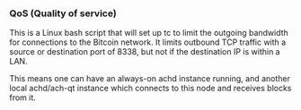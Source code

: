 ### QoS (Quality of service) ###

This is a Linux bash script that will set up tc to limit the outgoing bandwidth for connections to the Bitcoin network. It limits outbound TCP traffic with a source or destination port of 8338, but not if the destination IP is within a LAN.

This means one can have an always-on achd instance running, and another local achd/ach-qt instance which connects to this node and receives blocks from it.
